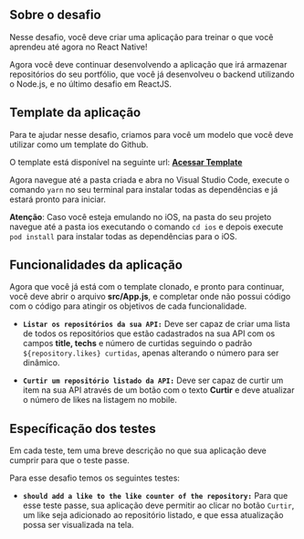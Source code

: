 ## Sobre o desafio

Nesse desafio, você deve criar uma aplicação para treinar o que você aprendeu até agora no React Native!

Agora você deve continuar desenvolvendo a aplicação que irá armazenar repositórios do seu portfólio, que você já desenvolveu o backend utilizando o Node.js, e no último desafio em ReactJS.

## Template da aplicação

Para te ajudar nesse desafio, criamos para você um modelo que você deve utilizar como um template do Github.

O template está disponível na seguinte url: <b>[Acessar Template](https://github.com/rocketseat-education/gostack-template-conceitos-react-native)</b>

Agora navegue até a pasta criada e abra no Visual Studio Code, execute o comando `yarn` no seu terminal para instalar todas as dependências e já estará pronto para iniciar.

<b>Atenção</b>: Caso você esteja emulando no iOS, na pasta do seu projeto navegue até a pasta ios executando o comando `cd ios` e depois execute `pod install` para instalar todas as dependências para o iOS.

## Funcionalidades da aplicação

Agora que você já está com o template clonado, e pronto para continuar, você deve abrir o arquivo <b>src/App.js</b>, e completar onde não possui código com o código para atingir os objetivos de cada funcionalidade.

- <b>`Listar os repositórios da sua API:`</b> Deve ser capaz de criar uma lista de todos os repositórios que estão cadastrados na sua API com os campos <b>title, techs</b> e número de curtidas seguindo o padrão `${repository.likes} curtidas`, apenas alterando o número para ser dinâmico.

- <b>`Curtir um repositório listado da API:`</b> Deve ser capaz de curtir um item na sua API através de um botão com o texto <b>Curtir</b> e deve atualizar o número de likes na listagem no mobile.

## Específicação dos testes

Em cada teste, tem uma breve descrição no que sua aplicação deve cumprir para que o teste passe.

Para esse desafio temos os seguintes testes:

- <b>`should add a like to the like counter of the repository:`</b> Para que esse teste passe, sua aplicação deve permitir ao clicar no botão `Curtir`, um like seja adicionado ao repositório listado, e que essa atualização possa ser visualizada na tela.
